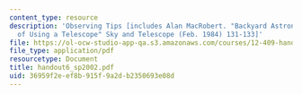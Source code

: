 ```yaml
---
content_type: resource
description: 'Observing Tips [includes Alan MacRobert. "Backyard Astronomy: The Art
  of Using a Telescope" Sky and Telescope (Feb. 1984) 131-133]'
file: https://ol-ocw-studio-app-qa.s3.amazonaws.com/courses/12-409-hands-on-astronomy-observing-stars-and-planets-spring-2002/36959f2eef8b915f9a2db2350693e08d_handout6_sp2002.pdf
file_type: application/pdf
resourcetype: Document
title: handout6_sp2002.pdf
uid: 36959f2e-ef8b-915f-9a2d-b2350693e08d
---
```


